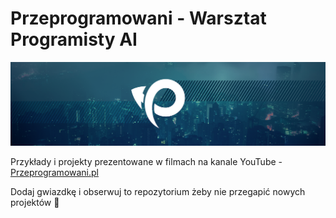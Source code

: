 # Przeprogramowani - Warsztat Programisty AI

![](./_resources/logo.png)

Przykłady i projekty prezentowane w filmach na kanale YouTube - [Przeprogramowani.pl](https://www.youtube.com/@Przeprogramowani)

Dodaj gwiazdkę i obserwuj to repozytorium żeby nie przegapić nowych projektów 🚀
